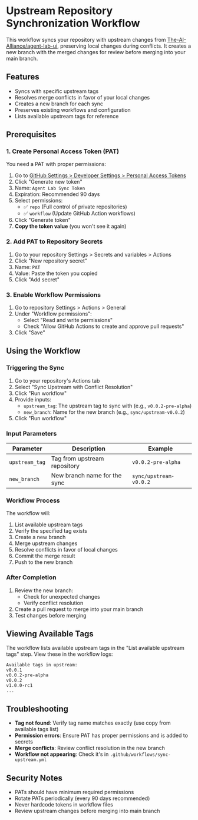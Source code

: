 # Upstream Repository Synchronization Workflow

This workflow syncs your repository with upstream changes from [The-AI-Alliance/agent-lab-ui](https://github.com/The-AI-Alliance/agent-lab-ui), preserving local changes during conflicts. It creates a new branch with the merged changes for review before merging into your main branch.

## Features
- Syncs with specific upstream tags
- Resolves merge conflicts in favor of your local changes
- Creates a new branch for each sync
- Preserves existing workflows and configuration
- Lists available upstream tags for reference

## Prerequisites

### 1. Create Personal Access Token (PAT)
You need a PAT with proper permissions:
1. Go to [GitHub Settings > Developer Settings > Personal Access Tokens](https://github.com/settings/tokens)
2. Click "Generate new token"
3. Name: `Agent Lab Sync Token`
4. Expiration: Recommended 90 days
5. Select permissions:
    - ✅ `repo` (Full control of private repositories)
    - ✅ `workflow` (Update GitHub Action workflows)
6. Click "Generate token"
7. **Copy the token value** (you won't see it again)

### 2. Add PAT to Repository Secrets
1. Go to your repository Settings > Secrets and variables > Actions
2. Click "New repository secret"
3. Name: `PAT`
4. Value: Paste the token you copied
5. Click "Add secret"

### 3. Enable Workflow Permissions
1. Go to repository Settings > Actions > General
2. Under "Workflow permissions":
    - Select "Read and write permissions"
    - Check "Allow GitHub Actions to create and approve pull requests"
3. Click "Save"

## Using the Workflow

### Triggering the Sync
1. Go to your repository's Actions tab
2. Select "Sync Upstream with Conflict Resolution"
3. Click "Run workflow"
4. Provide inputs:
    - `upstream_tag`: The upstream tag to sync with (e.g., `v0.0.2-pre-alpha`)
    - `new_branch`: Name for the new branch (e.g., `sync/upstream-v0.0.2`)
5. Click "Run workflow"

### Input Parameters
| Parameter | Description | Example |  
|-----------|-------------|---------|  
| `upstream_tag` | Tag from upstream repository | `v0.0.2-pre-alpha` |  
| `new_branch` | New branch name for the sync | `sync/upstream-v0.0.2` |  

### Workflow Process
The workflow will:
1. List available upstream tags
2. Verify the specified tag exists
3. Create a new branch
4. Merge upstream changes
5. Resolve conflicts in favor of local changes
6. Commit the merge result
7. Push to the new branch

### After Completion
1. Review the new branch:
    - Check for unexpected changes
    - Verify conflict resolution
2. Create a pull request to merge into your main branch
3. Test changes before merging

## Viewing Available Tags
The workflow lists available upstream tags in the "List available upstream tags" step. View these in the workflow logs:

```text  
Available tags in upstream:  
v0.0.1  
v0.0.2-pre-alpha  
v0.0.2  
v1.0.0-rc1  
...  
```

## Troubleshooting
- **Tag not found**: Verify tag name matches exactly (use copy from available tags list)
- **Permission errors**: Ensure PAT has proper permissions and is added to secrets
- **Merge conflicts**: Review conflict resolution in the new branch
- **Workflow not appearing**: Check it's in `.github/workflows/sync-upstream.yml`

## Security Notes
- PATs should have minimum required permissions
- Rotate PATs periodically (every 90 days recommended)
- Never hardcode tokens in workflow files
- Review upstream changes before merging into main branch  